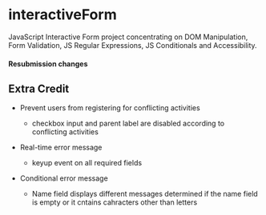 # interactiveForm
JavaScript Interactive Form project concentrating on DOM Manipulation, Form Validation, 
JS Regular Expressions, JS Conditionals and Accessibility.

#### Resubmission changes

## Extra Credit
* Prevent users from registering for conflicting activities
  - checkbox input and parent label are disabled according to conflicting activities

* Real-time error message 
  - keyup event on all required fields

* Conditional error message
  - Name field displays different messages determined if the name field is empty or it cntains cahracters other than letters
